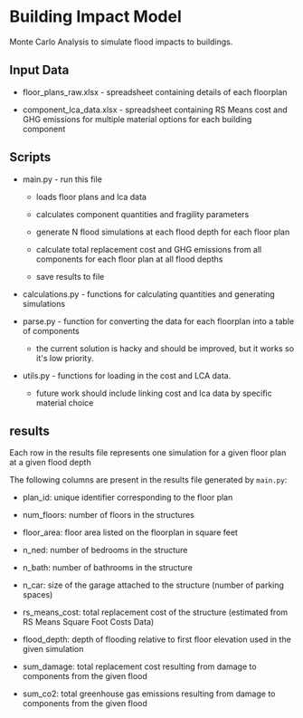 # Building Impact Model

Monte Carlo Analysis to simulate flood impacts to buildings. 


## Input Data

- floor_plans_raw.xlsx - spreadsheet containing details of each floorplan 

- component_lca_data.xlsx - spreadsheet containing RS Means cost and GHG emissions for multiple material options for each building component

## Scripts

- main.py - run this file

    - loads floor plans and lca data

    - calculates component quantities and fragility parameters

    - generate N flood simulations at each flood depth for each floor plan
    
    - calculate total replacement cost and GHG emissions from all components for each floor plan at all flood depths

    - save results to file


- calculations.py - functions for calculating quantities and generating simulations

- parse.py - function for converting the data for each floorplan into a table of components

    - the current solution is hacky and should be improved, but it works so it's low priority.

- utils.py - functions for loading in the cost and LCA data. 

    - future work should include linking cost and lca data by specific material choice


## results

Each row in the results file represents one simulation for a given floor plan at a given flood depth

The following columns are present in the results file generated by `main.py`:

- plan_id: unique identifier corresponding to the floor plan

- num_floors: number of floors in the structures

- floor_area: floor area listed on the floorplan in square feet

- n_ned: number of bedrooms in the structure

- n_bath: number of bathrooms in the structure

- n_car: size of the garage attached to the structure (number of parking spaces)

- rs_means_cost: total replacement cost of the structure (estimated from RS Means Square Foot Costs Data)

- flood_depth: depth of flooding relative to first floor elevation used in the given simulation

- sum_damage: total replacement cost resulting from damage to components from the given flood

- sum_co2: total greenhouse gas emissions resulting from damage to components from the given flood